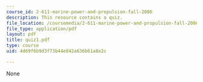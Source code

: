 ```yaml
---
course_id: 2-611-marine-power-and-propulsion-fall-2006
description: This resource contains a quiz.
file_location: /coursemedia/2-611-marine-power-and-propulsion-fall-2006/4d69f6b9d3f73b44e842a636b61a8e2c_quiz1.pdf
file_type: application/pdf
layout: pdf
title: quiz1.pdf
type: course
uid: 4d69f6b9d3f73b44e842a636b61a8e2c

---
```

None